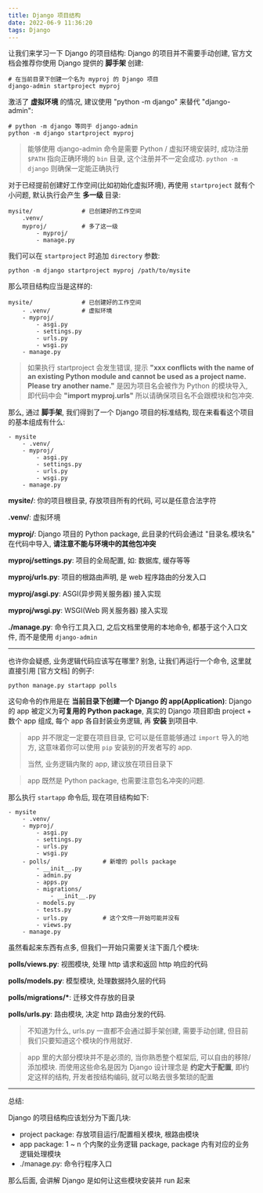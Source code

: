 ```yaml
---
title: Django 项目结构
date: 2022-06-9 11:36:20
tags: Django
---
```


让我们来学习一下 Django 的项目结构: Django 的项目并不需要手动创建, 官方文档会推荐你使用 Django 提供的 **脚手架** 创建:

```shell
# 在当前目录下创建一个名为 myproj 的 Django 项目
django-admin startproject myproj
```

激活了 **虚拟环境**  的情况, 建议使用 "python -m django" 来替代 "django-admin":

```shell
# python -m django 等同于 django-admin
python -m django startproject myproj
```

> 能够使用 django-admin 命令是需要 Python / 虚拟环境安装时, 成功注册 `$PATH` 指向正确环境的 `bin` 目录, 这个注册并不一定会成功. `python -m django` 则确保一定能正确执行

对于已经提前创建好工作空间(比如初始化虚拟环境), 再使用 `startproject` 就有个小问题, 默认执行会产生 **多一级** 目录:

```
mysite/              # 已创建好的工作空间
	.venv/
	myproj/          # 多了这一级
		- myproj/
		- manage.py
```

我们可以在 `startproject` 时追加 `directory` 参数:

```shell
python -m django startproject myproj /path/to/mysite
```

那么项目结构应当是这样的:

```dir
mysite/              # 已创建好的工作空间
	- .venv/         # 虚拟环境
	- myproj/
		- asgi.py
		- settings.py
		- urls.py
		- wsgi.py
	- manage.py
```

> 如果执行 startproject 会发生错误, 提示 **"xxx conflicts with the name of an existing Python module and cannot be used as a project name. Please try another name."** 是因为项目名会被作为 Python 的模块导入, 即代码中会 **"import myproj.urls"** 所以请确保项目名不会跟模块和包冲突.

那么, 通过 **脚手架**, 我们得到了一个 Django 项目的标准结构, 现在来看看这个项目的基本组成有什么:

```dir
- mysite
	- .venv/
	- myproj/
		- asgi.py
		- settings.py
		- urls.py
		- wsgi.py
	- manage.py
```

**mysite/**: 你的项目根目录, 存放项目所有的代码, 可以是任意合法字符

**.venv/**: 虚拟环境

**myproj/**: Django 项目的 Python package, 此目录的代码会通过 "目录名.模块名" 在代码中导入, **请注意不能与环境中的其他包冲突**

**myproj/settings.py**: 项目的全局配置, 如: 数据库, 缓存等等

**myproj/urls.py**: 项目的根路由声明, 是 web 程序路由的分发入口

**myproj/asgi.py**: ASGI(异步网关服务器) 接入实现

**myproj/wsgi.py**: WSGI(Web 网关服务器) 接入实现

**./manage.py**: 命令行工具入口, 之后文档里使用的本地命令, 都基于这个入口文件, 而不是使用 `django-admin`

----

也许你会疑惑, 业务逻辑代码应该写在哪里? 别急, 让我们再运行一个命令, 这里就直接引用 [官方文档] 的例子:

```shell
python manage.py startapp polls
```

这句命令的作用是在 **当前目录下创建一个 Django 的 app(Application)**: Django 的 app 被定义为**可复用的 Python package**, 真实的 Django 项目即由 project + 数个 app 组成, 每个 app 各自封装业务逻辑, 再 **安装** 到项目中.

> app 并不限定一定要在项目目录, 它可以是任意能够通过 `import` 导入的地方, 这意味着你可以使用 `pip` 安装别的开发者写的 app.
>
> 当然, 业务逻辑内聚的 app, 建议放在项目目录下

> app 既然是 Python package, 也需要注意包名冲突的问题.

那么执行 `startapp` 命令后, 现在项目结构如下:

```dir
- mysite
	- .venv/
	- myproj/
		- asgi.py
		- settings.py
		- urls.py
		- wsgi.py
	- polls/               # 新增的 polls package
	    - __init__.py
	    - admin.py
	    - apps.py
	    - migrations/
		    - __init__.py
	    - models.py
	    - tests.py
	    - urls.py          # 这个文件一开始可能并没有
	    - views.py
	- manage.py
```

虽然看起来东西有点多, 但我们一开始只需要关注下面几个模块:

**polls/views.py**: 视图模块, 处理 http 请求和返回 http 响应的代码

**polls/models.py**: 模型模块, 处理数据持久层的代码

**polls/migrations/\***: 迁移文件存放的目录

**polls/urls.py**: 路由模块, 决定 http 路由分发的代码.

> 不知道为什么, urls.py 一直都不会通过脚手架创建, 需要手动创建, 但目前我们只要知道这个模块的作用就好.

> app 里的大部分模块并不是必须的, 当你熟悉整个框架后, 可以自由的移除/添加模块. 而使用这些命名是因为 Django 设计理念是 **约定大于配置**, 即约定这样的结构, 开发者按结构编码, 就可以略去很多繁琐的配置

----

总结:

Django 的项目结构应该划分为下面几块:

- project package: 存放项目运行/配置相关模块, 根路由模块
- app package: 1 ~ n 个内聚的业务逻辑 package, package 内有对应的业务逻辑处理模块
- ./manage.py: 命令行程序入口

那么后面, 会讲解 Django 是如何让这些模块安装并 run 起来
